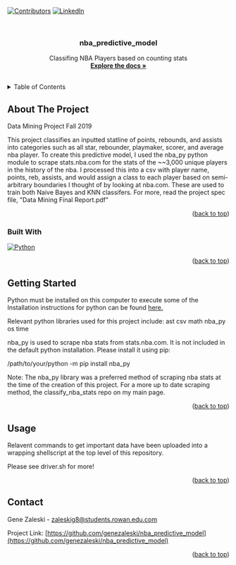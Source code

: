 <!-- Improved compatibility of back to top link: See: https://github.com/othneildrew/Best-README-Template/pull/73 -->
<a name="readme-top"></a>

[![Contributors][contributors-shield]][contributors-url] 
[![LinkedIn][linkedin-shield]][linkedin-url]


<!-- PROJECT LOGO -->
<br />
<div align="center">

<h3 align="center">nba_predictive_model</h3>

  <p align="center">
    Classifing NBA Players based on counting stats
    <br />
    <a href="https://github.com/genezaleski/nba_predictive_model/blob/master/Data%20Mining%20final%20Report.pdf"><strong>Explore the docs »</strong></a>
    <br />
    <br />
  </p>
</div>


<!-- TABLE OF CONTENTS -->
<details>
  <summary>Table of Contents</summary>
  <ol>
    <li>
      <a href="#about-the-project">About The Project</a>
      <ul>
        <li><a href="#built-with">Built With</a></li>
      </ul>
    </li>
    <li>
      <a href="#getting-started">Getting Started</a>
    </li>
    <li><a href="#usage">Usage</a></li>
    <li><a href="#contact">Contact</a></li>
  </ol>
</details>


<!-- ABOUT THE PROJECT -->
## About The Project

Data Mining Project Fall 2019

This project classifies an inputted statline of points, rebounds, and assists into categories such as all star, rebounder, playmaker,
scorer, and average nba player. To create this predictive model, I used the nba_py python module to scrape stats.nba.com for the stats of
the ~~3,000 unique players in the history of the nba. I processed this into a csv with player name, points, reb, assists, and would assign
a class to each player based on semi-arbitrary boundaries I thought of by looking at nba.com. These are used to train both Naive Bayes
and KNN classifers. For more, read the project spec file, "Data Mining Final Report.pdf"

<p align="right">(<a href="#readme-top">back to top</a>)</p>

### Built With

[![Python][Python.link]][Python-url]

<p align="right">(<a href="#readme-top">back to top</a>)</p>

<!-- GETTING STARTED -->
## Getting Started

Python must be installed on this computer to execute some of the 
Installation instructions for python can be found <a href="https://www.python.org/downloads/">here.</a>

Relevant python libraries used for this project include:
ast
csv
math
nba_py
os
time

nba_py is used to scrape nba stats from stats.nba.com. It is not included in the default python installation. Please install it using pip:

/path/to/your/python -m pip install nba_py

Note: The nba_py library was a preferred method of scraping nba stats at the time of the creation of this project. For a more up to date scraping method, the classify_nba_stats repo on my main page.

<p align="right">(<a href="#readme-top">back to top</a>)</p>


<!-- USAGE EXAMPLES -->
## Usage

Relavent commands to get important data have been uploaded into a wrapping shellscript at the top level of this repository.

Please see driver.sh for more!

<p align="right">(<a href="#readme-top">back to top</a>)</p>

<!-- CONTACT -->
## Contact

Gene Zaleski - zaleskig8@students.rowan.edu.com

Project Link: [https://github.com/genezaleski/nba_predictive_model](https://github.com/genezaleski/nba_predictive_model)

<p align="right">(<a href="#readme-top">back to top</a>)</p>


<!-- MARKDOWN LINKS & IMAGES -->
<!-- https://www.markdownguide.org/basic-syntax/#reference-style-links -->
[contributors-shield]: https://img.shields.io/github/contributors/genezaleski/nba_predictive_model.svg?style=for-the-badge
[contributors-url]: https://github.com/genezaleski/nba_predictive_model/graphs/contributors
[forks-shield]: https://img.shields.io/github/forks/genezaleski/nba_predictive_model.svg?style=for-the-badge
[forks-url]: https://github.com/genezaleski/nba_predictive_model/network/members
[stars-shield]: https://img.shields.io/github/stars/genezaleski/nba_predictive_model.svg?style=for-the-badge
[stars-url]: https://github.com/genezaleski/nba_predictive_model/stargazers
[issues-shield]: https://img.shields.io/github/issues/genezaleski/nba_predictive_model.svg?style=for-the-badge
[issues-url]: https://github.com/genezaleski/nba_predictive_model/issues
[license-shield]: https://img.shields.io/github/license/genezaleski/nba_predictive_model.svg?style=for-the-badge
[license-url]: https://github.com/genezaleski/nba_predictive_model/blob/master/LICENSE.txt
[linkedin-shield]: https://img.shields.io/badge/-LinkedIn-black.svg?style=for-the-badge&logo=linkedin&colorB=555
[linkedin-url]: https://linkedin.com/in/gene-zaleski-56b2a0175
[product-screenshot]: images/screenshot.png
[Python.link]: https://img.shields.io/pypi/pyversions/Django
[Python-url]: https://www.python.org/